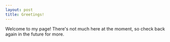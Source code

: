 ```yaml
---
layout: post
title: Greetings!
---
```


Welcome to my page!  There's not much here at the moment, so check back again in the future for more.
